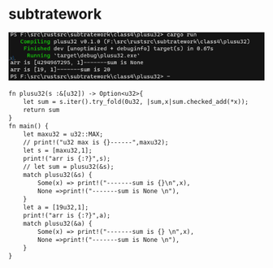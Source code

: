 # subtratework
![image](https://github.com/enginefuture/subtratework/blob/master/class4/plusu32/%E8%BF%90%E8%A1%8C%E6%88%AA%E5%9B%BE.png)


```
fn plusu32(s :&[u32]) -> Option<u32>{
    let sum = s.iter().try_fold(0u32, |sum,x|sum.checked_add(*x));
    return sum
}
fn main() {
    let maxu32 = u32::MAX;
    // print!("u32 max is {}------",maxu32);
    let s = [maxu32,1];
    print!("arr is {:?}",s);
    // let sum = plusu32(&s);
    match plusu32(&s) {
        Some(x) => print!("-------sum is {}\n",x),
        None =>print!("-------sum is None \n"),
    }
    let a = [19u32,1];
    print!("arr is {:?}",a);
    match plusu32(&a) {
        Some(x) => print!("-------sum is {} \n",x),
        None =>print!("-------sum is None \n"),
    }
}
```
